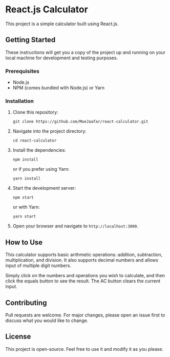 # React.js Calculator

This project is a simple calculator built using React.js.

## Getting Started

These instructions will get you a copy of the project up and running on your local machine for development and testing purposes.

### Prerequisites

- Node.js
- NPM (comes bundled with Node.js) or Yarn

### Installation

1. Clone this repository:
    ```
    git clone https://github.com/MoeJaafar/react-calculator.git
    ```
2. Navigate into the project directory:
    ```
    cd react-calculator
    ```
3. Install the dependencies:
    ```
    npm install
    ```
    or if you prefer using Yarn:
    ```
    yarn install
    ```
4. Start the development server:
    ```
    npm start
    ```
    or with Yarn:
    ```
    yarn start
    ```
5. Open your browser and navigate to `http://localhost:3000`.

## How to Use

This calculator supports basic arithmetic operations: addition, subtraction, multiplication, and division. It also supports decimal numbers and allows input of multiple digit numbers.

Simply click on the numbers and operations you wish to calculate, and then click the equals button to see the result. The AC button clears the current input.

## Contributing

Pull requests are welcome. For major changes, please open an issue first to discuss what you would like to change.

## License

This project is open-source. Feel free to use it and modify it as you please.
